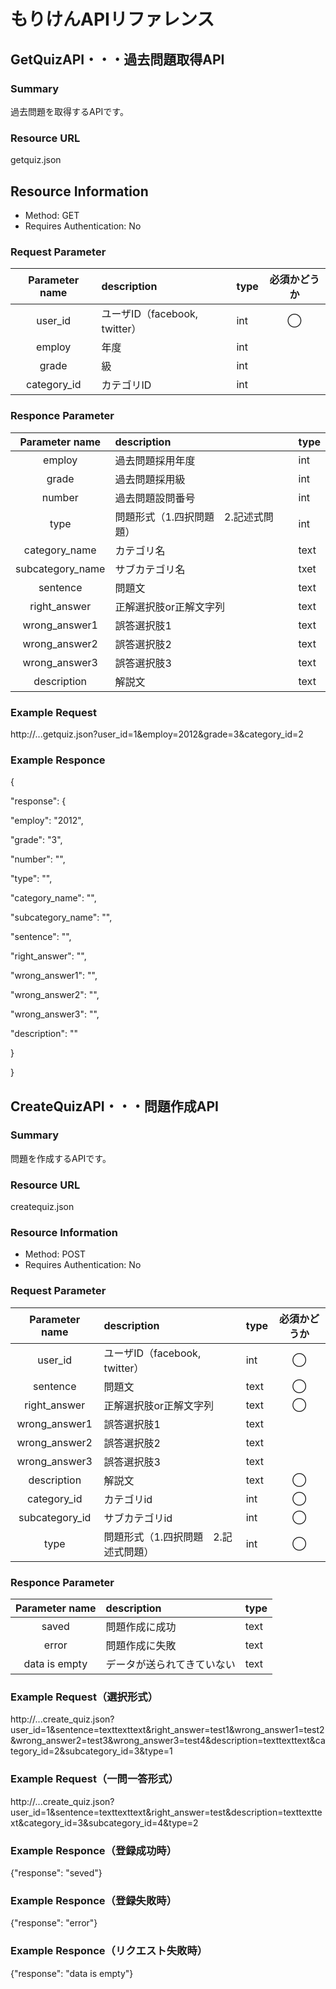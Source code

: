 # もりけんAPIリファレンス

## GetQuizAPI・・・過去問題取得API

### Summary
過去問題を取得するAPIです。

### Resource URL
getquiz.json

## Resource Information
- Method: GET
- Requires Authentication: No

### Request Parameter

|Parameter name|description|type|必須かどうか|
|:------------:|:----------|:---|:----------:|
|user_id|ユーザID（facebook, twitter）|int|◯|
|employ|年度|int||
|grade|級|int||
|category_id|カテゴリID|int||

### Responce Parameter

|Parameter name|description|type|
|:------------:|:----------|:---|
|employ|過去問題採用年度|int|
|grade|過去問題採用級|int|
|number|過去問題設問番号|int|
|type|問題形式（1.四択問題　2.記述式問題）|int|
|category_name|カテゴリ名|text|
|subcategory_name|サブカテゴリ名|txet|
|sentence|問題文|text|
|right_answer|正解選択肢or正解文字列|text|
|wrong_answer1|誤答選択肢1|text|
|wrong_answer2|誤答選択肢2|text|
|wrong_answer3|誤答選択肢3|text|
|description|解説文|text|

### Example Request

http://...getquiz.json?user_id=1&employ=2012&grade=3&category_id=2

### Example Responce

{

"response": {

"employ": "2012",

"grade": "3",

"number": "",

"type": "",

"category_name": "",

"subcategory_name": "",

"sentence": "",

"right_answer": "",

"wrong_answer1": "",

"wrong_answer2": "",

"wrong_answer3": "",

"description": ""

}

}



## CreateQuizAPI・・・問題作成API

### Summary
問題を作成するAPIです。

### Resource URL
createquiz.json

### Resource Information
- Method: POST
- Requires Authentication: No

### Request Parameter

|Parameter name|description|type|必須かどうか|
|:------------:|:----------|:---|:----------:|
|user_id|ユーザID（facebook, twitter）|int|◯|
|sentence|問題文|text|◯|
|right_answer|正解選択肢or正解文字列|text|◯|
|wrong_answer1|誤答選択肢1|text||
|wrong_answer2|誤答選択肢2|text||
|wrong_answer3|誤答選択肢3|text||
|description|解説文|text|◯|
|category_id|カテゴリid|int|◯|
|subcategory_id|サブカテゴリid|int|◯|
|type|問題形式（1.四択問題　2.記述式問題）|int|◯|

### Responce Parameter

|Parameter name|description|type|
|:------------:|:----------|:---|
|saved|問題作成に成功|text|
|error|問題作成に失敗|text|
|data is empty|データが送られてきていない|text|

### Example Request（選択形式）

http://...create_quiz.json?user_id=1&sentence=texttexttext&right_answer=test1&wrong_answer1=test2&wrong_answer2=test3&wrong_answer3=test4&description=texttexttext&category_id=2&subcategory_id=3&type=1

### Example Request（一問一答形式）

http://...create_quiz.json?user_id=1&sentence=texttexttext&right_answer=test&description=texttexttext&category_id=3&subcategory_id=4&type=2


### Example Responce（登録成功時）

{"response": "seved"}

### Example Responce（登録失敗時）

{"response": "error"}

### Example Responce（リクエスト失敗時）

{"response": "data is empty"}

